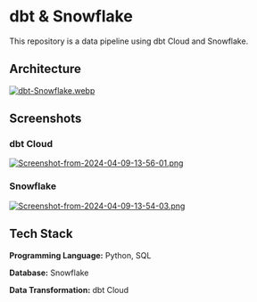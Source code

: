 
# dbt & Snowflake

This repository is a data pipeline using dbt Cloud and Snowflake.

## Architecture

[![dbt-Snowflake.webp](https://i.postimg.cc/rsnKPTF1/dbt-Snowflake.webp)](https://postimg.cc/xNmfXWm8)

## Screenshots

### dbt Cloud

[![Screenshot-from-2024-04-09-13-56-01.png](https://i.postimg.cc/Tw9wKDF2/Screenshot-from-2024-04-09-13-56-01.png)](https://postimg.cc/r0DcbKq7)

### Snowflake

[![Screenshot-from-2024-04-09-13-54-03.png](https://i.postimg.cc/vm5DdjvV/Screenshot-from-2024-04-09-13-54-03.png)](https://postimg.cc/675BrMgW)

## Tech Stack

**Programming Language:** Python, SQL

**Database:** Snowflake

**Data Transformation:** dbt Cloud
